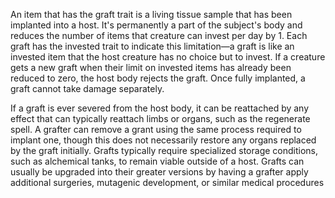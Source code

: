 <p>An item that has the graft trait is a living tissue sample that has been implanted into a host. It's permanently a part of the subject's body and reduces the number of items that creature can invest per day by 1. Each graft has the invested trait to indicate this limitation—a graft is like an invested item that the host creature has no choice but to invest. If a creature gets a new graft when their limit on invested items has already been reduced to zero, the host body rejects the graft. Once fully implanted, a graft cannot take damage separately.</p><p>If a graft is ever severed from the host body, it can be reattached by any effect that can typically reattach limbs or organs, such as the regenerate spell. A grafter can remove a grant using the same process required to implant one, though this does not necessarily restore any organs replaced by the graft initially. Grafts typically require specialized storage conditions, such as alchemical tanks, to remain viable outside of a host. Grafts can usually be upgraded into their greater versions by having a grafter apply additional surgeries, mutagenic development, or similar medical procedures</p>
